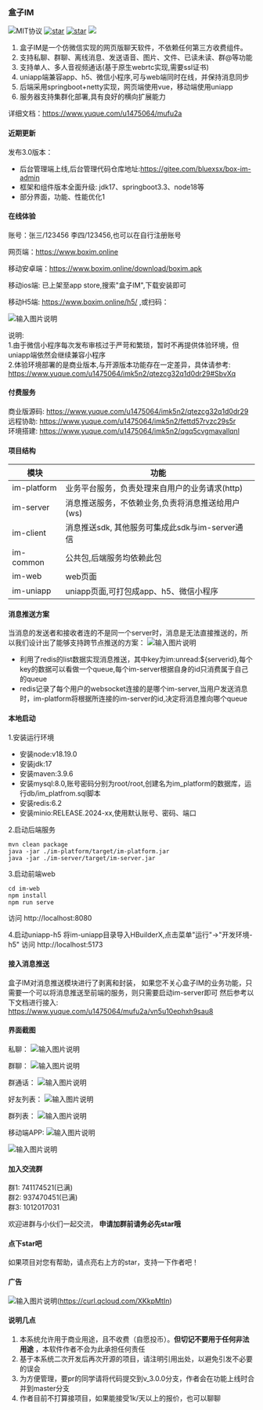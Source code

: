 
###  **盒子IM** 
![MIT协议](https://img.shields.io/badge/license-MIT-red)
[![star](https://gitee.com/bluexsx/box-im/badge/star.svg)](https://gitee.com/bluexsx/box-im) 
[![star](https://img.shields.io/github/stars/bluexsx/box-im.svg?style=flat&logo=GitHub)](https://github.com/bluexsx/box-im) 
<a href="#加入交流群"><img src="https://img.shields.io/badge/QQ交流群-green.svg?style=plasticr"></a>

1. 盒子IM是一个仿微信实现的网页版聊天软件，不依赖任何第三方收费组件。
1. 支持私聊、群聊、离线消息、发送语音、图片、文件、已读未读、群@等功能
1. 支持单人、多人音视频通话(基于原生webrtc实现,需要ssl证书)
1. uniapp端兼容app、h5、微信小程序,可与web端同时在线，并保持消息同步
1. 后端采用springboot+netty实现，网页端使用vue，移动端使用uniapp
1. 服务器支持集群化部署,具有良好的横向扩展能力


详细文档：https://www.yuque.com/u1475064/mufu2a


#### 近期更新
发布3.0版本：

- 后台管理端上线,后台管理代码仓库地址:https://gitee.com/bluexsx/box-im-admin
- 框架和组件版本全面升级: jdk17、springboot3.3、node18等
- 部分界面，功能、性能优化1


#### 在线体验

账号：张三/123456 李四/123456,也可以在自行注册账号

网页端：https://www.boxim.online

移动安卓端：https://www.boxim.online/download/boxim.apk

移动ios端: 已上架至app store,搜索"盒子IM",下载安装即可

移动H5端: https://www.boxim.online/h5/ ,或扫码：

![输入图片说明](%E6%88%AA%E5%9B%BE/h5%E4%BA%8C%E7%BB%B4%E7%A0%81.png)

说明:  
1.由于微信小程序每次发布审核过于严苛和繁琐，暂时不再提供体验环境，但uniapp端依然会继续兼容小程序  
2.体验环境部署的是商业版本,与开源版本功能存在一定差异，具体请参考:  
https://www.yuque.com/u1475064/imk5n2/qtezcg32q1d0dr29#SbvXq

#### 付费服务
商业版源码: https://www.yuque.com/u1475064/imk5n2/qtezcg32q1d0dr29  
远程协助: https://www.yuque.com/u1475064/imk5n2/fettd57rvzc29s5r  
环境搭建: https://www.yuque.com/u1475064/imk5n2/qgq5cvgmavallqnl


#### 项目结构
| 模块          | 功能                               |
|-------------|----------------------------------|
| im-platform | 业务平台服务，负责处理来自用户的业务请求(http)       |
| im-server   | 消息推送服务，不依赖业务,负责将消息推送给用户(ws)      |
| im-client   | 消息推送sdk, 其他服务可集成此sdk与im-server通信 |
| im-common   | 公共包,后端服务均依赖此包                    |
| im-web      | web页面                            |
| im-uniapp   | uniapp页面,可打包成app、h5、微信小程序        |

#### 消息推送方案
当消息的发送者和接收者连的不是同一个server时，消息是无法直接推送的，所以我们设计出了能够支持跨节点推送的方案：
![输入图片说明](%E6%88%AA%E5%9B%BE/%E6%B6%88%E6%81%AF%E6%8E%A8%E9%80%81%E9%9B%86%E7%BE%A4%E5%8C%96.jpg)

- 利用了redis的list数据实现消息推送，其中key为im:unread:${serverid},每个key的数据可以看做一个queue,每个im-server根据自身的id只消费属于自己的queue
- redis记录了每个用户的websocket连接的是哪个im-server,当用户发送消息时，im-platform将根据所连接的im-server的id,决定将消息推向哪个queue


#### 本地启动
1.安装运行环境
- 安装node:v18.19.0
- 安装jdk:17
- 安装maven:3.9.6
- 安装mysql:8.0,账号密码分别为root/root,创建名为im_platform的数据库，运行db/im_platfrom.sql脚本
- 安装redis:6.2
- 安装minio:RELEASE.2024-xx,使用默认账号、密码、端口

2.启动后端服务
```
mvn clean package
java -jar ./im-platform/target/im-platform.jar
java -jar ./im-server/target/im-server.jar
```

3.启动前端web
```
cd im-web
npm install
npm run serve
```
访问 http://localhost:8080

4.启动uniapp-h5
将im-uniapp目录导入HBuilderX,点击菜单"运行"->"开发环境-h5"
访问 http://localhost:5173

#### 接入消息推送
盒子IM对消息推送模块进行了剥离和封装， 如果您不关心盒子IM的业务功能，只需要一个可以将消息推送至前端的服务，则只需要启动im-server即可
然后参考以下文档进行接入:   
https://www.yuque.com/u1475064/mufu2a/vn5u10ephxh9sau8

#### 界面截图
私聊：
![输入图片说明](%E6%88%AA%E5%9B%BE/web/%E7%A7%81%E8%81%8A.jpg)

群聊：
![输入图片说明](%E6%88%AA%E5%9B%BE/web/%E7%BE%A4%E8%81%8A.jpg)

群通话：
![输入图片说明](%E6%88%AA%E5%9B%BE/web/%E5%A4%9A%E4%BA%BA%E9%80%9A%E8%AF%9D.jpg)

好友列表：
![输入图片说明](%E6%88%AA%E5%9B%BE/web/%E5%A5%BD%E5%8F%8B.jpg)

群列表：
![输入图片说明](%E6%88%AA%E5%9B%BE/web/%E7%BE%A4%E5%88%97%E8%A1%A8.jpg)

移动端APP:
![输入图片说明](%E6%88%AA%E5%9B%BE/app/1.png)  
  

![输入图片说明](%E6%88%AA%E5%9B%BE/app/2.png)  

#### 加入交流群
群1: 741174521(已满)  
群2: 937470451(已满)  
群3: 1012017031

欢迎进群与小伙们一起交流， **申请加群前请务必先star哦** 


#### 点下star吧
如果项目对您有帮助，请点亮右上方的star，支持一下作者吧！


#### 广告
![输入图片说明](%E6%88%AA%E5%9B%BE/%E8%85%BE%E8%AE%AF%E4%BA%91.png)(https://curl.qcloud.com/XKkpMtIn)



#### 说明几点

1. 本系统允许用于商业用途，且不收费（自愿投币）。**但切记不要用于任何非法用途** ，本软件作者不会为此承担任何责任
1. 基于本系统二次开发后再次开源的项目，请注明引用出处，以避免引发不必要的误会
1. 为方便管理，要pr的同学请将代码提交到v_3.0.0分支，作者会在功能上线时合并到master分支
1. 作者目前不打算接项目，如果能接受1k/天以上的报价，也可以聊聊

